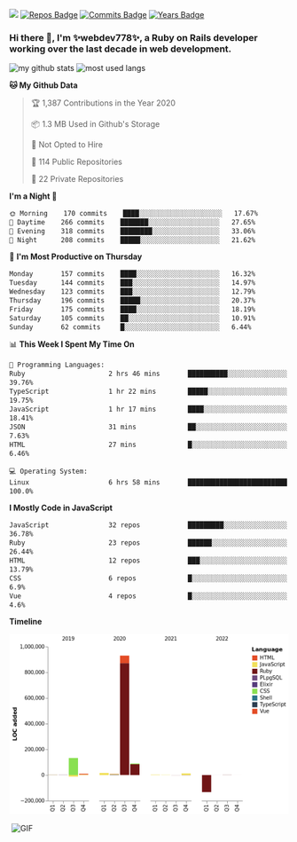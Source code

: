 ![](https://visitor-badge.glitch.me/badge?page_id=webdev778.webdev778)
[![Repos Badge](https://badges.pufler.dev/repos/webdev778)](https://badges.pufler.dev)
[![Commits Badge](https://badges.pufler.dev/commits/monthly/webdev778)](https://badges.pufler.dev)
[![Years Badge](https://badges.pufler.dev/years/webdev778)](https://badges.pufler.dev)
### Hi there 👋, I'm ✨webdev778✨, a Ruby on Rails developer working over the last decade in web development.


![my github stats](https://github-readme-stats.vercel.app/api?username=webdev778&show_icons=true&theme=tokyonight&line_height=27)
![most used langs](https://github-readme-stats.vercel.app/api/top-langs/?username=webdev778&hide=css,html&theme=tokyonight)

<!--START_SECTION:waka-->
**🐱 My Github Data** 

> 🏆 1,387 Contributions in the Year 2020
 > 
> 📦 1.3 MB Used in Github's Storage 
 > 
> 🚫 Not Opted to Hire
 > 
> 📜 114 Public Repositories
 > 
> 🔑 22 Private Repositories 

**I'm a Night 🦉** 

```text
🌞 Morning    170 commits    ████░░░░░░░░░░░░░░░░░░░░░   17.67% 
🌆 Daytime    266 commits    ███████░░░░░░░░░░░░░░░░░░   27.65% 
🌃 Evening    318 commits    ████████░░░░░░░░░░░░░░░░░   33.06% 
🌙 Night      208 commits    █████░░░░░░░░░░░░░░░░░░░░   21.62%

```
📅 **I'm Most Productive on Thursday** 

```text
Monday       157 commits    ████░░░░░░░░░░░░░░░░░░░░░   16.32% 
Tuesday      144 commits    ███░░░░░░░░░░░░░░░░░░░░░░   14.97% 
Wednesday    123 commits    ███░░░░░░░░░░░░░░░░░░░░░░   12.79% 
Thursday     196 commits    █████░░░░░░░░░░░░░░░░░░░░   20.37% 
Friday       175 commits    ████░░░░░░░░░░░░░░░░░░░░░   18.19% 
Saturday     105 commits    ██░░░░░░░░░░░░░░░░░░░░░░░   10.91% 
Sunday       62 commits     █░░░░░░░░░░░░░░░░░░░░░░░░   6.44%

```


📊 **This Week I Spent My Time On** 

```text
💬 Programming Languages: 
Ruby                     2 hrs 46 mins       ██████████░░░░░░░░░░░░░░░   39.76% 
TypeScript               1 hr 22 mins        █████░░░░░░░░░░░░░░░░░░░░   19.75% 
JavaScript               1 hr 17 mins        ████░░░░░░░░░░░░░░░░░░░░░   18.41% 
JSON                     31 mins             ██░░░░░░░░░░░░░░░░░░░░░░░   7.63% 
HTML                     27 mins             █░░░░░░░░░░░░░░░░░░░░░░░░   6.46%

💻 Operating System: 
Linux                    6 hrs 58 mins       █████████████████████████   100.0%

```

**I Mostly Code in JavaScript** 

```text
JavaScript               32 repos            █████████░░░░░░░░░░░░░░░░   36.78% 
Ruby                     23 repos            ██████░░░░░░░░░░░░░░░░░░░   26.44% 
HTML                     12 repos            ███░░░░░░░░░░░░░░░░░░░░░░   13.79% 
CSS                      6 repos             █░░░░░░░░░░░░░░░░░░░░░░░░   6.9% 
Vue                      4 repos             █░░░░░░░░░░░░░░░░░░░░░░░░   4.6%

```


**Timeline**

![Chart not found](https://github.com/webdev778/webdev778/blob/master/charts/bar_graph.png) 


<!--END_SECTION:waka-->

<img align="right" alt="GIF" src="https://github.com/webdev778/webdev778/blob/main/code.gif?raw=true" width="500" height="320" />

<!--
**webdev778/webdev778** is a ✨ _special_ ✨ repository because its `README.md` (this file) appears on your GitHub profile.

Here are some ideas to get you started:

- 🔭 I’m currently working on ...
- 🌱 I’m currently learning ...
- 👯 I’m looking to collaborate on ...
- 🤔 I’m looking for help with ...
- 💬 Ask me about ...
- 📫 How to reach me: ...
- 😄 Pronouns: ...
- ⚡ Fun fact: ...
-->
